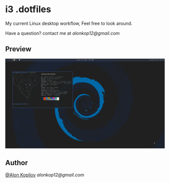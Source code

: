 # i3 .dotfiles

My current Linux desktop workflow,
Feel free to look around.

Have a question? contact me at _alonkop12@gmail.com_

## Preview
![Cover Image](assets/showcase.png?raw=true)

## Author
[@Alon Kopilov](https://github.com/Alonkopilov) _alonkop12@gmail.com_
